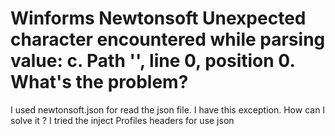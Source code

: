 
# Winforms Newtonsoft Unexpected character encountered while parsing value: c. Path '', line 0, position 0. What's the problem?


I used newtonsoft.json for read the json file. I have this exception.
How can I solve it ?
I tried the inject Profiles headers for use json

        